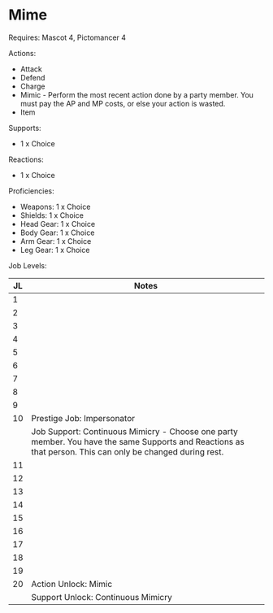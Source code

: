 # Mime

Requires: Mascot 4, Pictomancer 4

Actions:

- Attack
- Defend
- Charge
- Mimic - Perform the most recent action done by a party member. You must pay the AP and MP costs, or else your action is wasted.
- Item

Supports:

- 1 x Choice

Reactions:

- 1 x Choice

Proficiencies:

- Weapons: 1 x Choice
- Shields: 1 x Choice
- Head Gear: 1 x Choice
- Body Gear: 1 x Choice
- Arm Gear: 1 x Choice
- Leg Gear: 1 x Choice

Job Levels:

| JL | Notes |
| --- | --- |
| 1 | 
| 2 | 
| 3 | 
| 4 | 
| 5 | 
| 6 | 
| 7 | 
| 8 | 
| 9 | 
| 10 | Prestige Job: Impersonator
|    | Job Support: Continuous Mimicry - Choose one party member. You have the same Supports and Reactions as that person. This can only be changed during rest.
| 11 | 
| 12 | 
| 13 | 
| 14 | 
| 15 | 
| 16 | 
| 17 | 
| 18 | 
| 19 | 
| 20 | Action Unlock: Mimic
|    | Support Unlock: Continuous Mimicry
